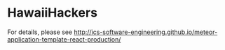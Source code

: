 # HawaiiHackers

For details, please see http://ics-software-engineering.github.io/meteor-application-template-react-production/